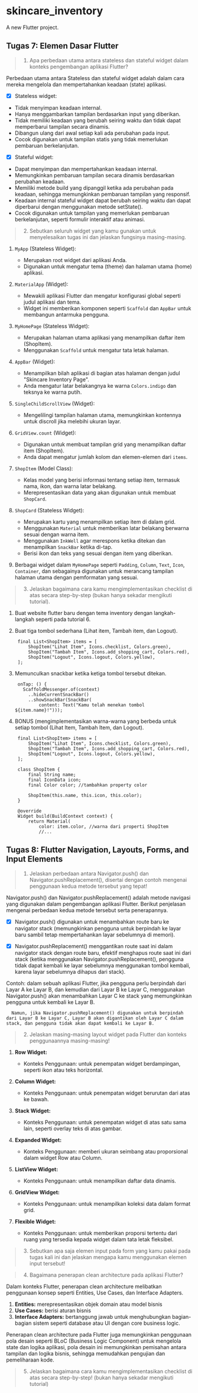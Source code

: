 # skincare_inventory
A new Flutter project.

## Tugas 7: Elemen Dasar Flutter

>1. Apa perbedaan utama antara stateless dan stateful widget dalam konteks pengembangan aplikasi Flutter?

Perbedaan utama antara Stateless dan stateful widget adalah dalam cara mereka mengelola dan mempertahankan keadaan (state) aplikasi.

- [x] Stateless widget:
- Tidak menyimpan keadaan internal.
- Hanya menggambarkan tampilan berdasarkan input yang diberikan.
- Tidak memiliki keadaan yang berubah seiring waktu dan tidak dapat memperbarui tampilan secara dinamis.
- Dibangun ulang dari awal setiap kali ada perubahan pada input.
- Cocok digunakan untuk tampilan statis yang tidak memerlukan pembaruan berkelanjutan.

- [x] Stateful widget:
- Dapat menyimpan dan mempertahankan keadaan internal.
- Memungkinkan pembaruan tampilan secara dinamis berdasarkan perubahan keadaan.
- Memiliki metode build yang dipanggil ketika ada perubahan pada keadaan, sehingga memungkinkan pembaruan tampilan yang responsif.
- Keadaan internal stateful widget dapat berubah seiring waktu dan dapat diperbarui dengan menggunakan metode setState().
- Cocok digunakan untuk tampilan yang memerlukan pembaruan berkelanjutan, seperti formulir interaktif atau animasi.

>2. Sebutkan seluruh widget yang kamu gunakan untuk menyelesaikan tugas ini dan jelaskan fungsinya masing-masing.

1. `MyApp` (Stateless Widget):
   - Merupakan root widget dari aplikasi Anda.
   - Digunakan untuk mengatur tema (theme) dan halaman utama (home) aplikasi.

2. `MaterialApp` (Widget):
   - Mewakili aplikasi Flutter dan mengatur konfigurasi global seperti judul aplikasi dan tema.
   - Widget ini memberikan komponen seperti `Scaffold` dan `AppBar` untuk membangun antarmuka pengguna.

3. `MyHomePage` (Stateless Widget):
   - Merupakan halaman utama aplikasi yang menampilkan daftar item (ShopItem).
   - Menggunakan `Scaffold` untuk mengatur tata letak halaman.

4. `AppBar` (Widget):
   - Menampilkan bilah aplikasi di bagian atas halaman dengan judul "Skincare Inventory Page".
   - Anda mengatur latar belakangnya ke warna `Colors.indigo` dan teksnya ke warna putih.

5. `SingleChildScrollView` (Widget):
   - Mengelilingi tampilan halaman utama, memungkinkan kontennya untuk discroll jika melebihi ukuran layar.

6. `GridView.count` (Widget):
   - Digunakan untuk membuat tampilan grid yang menampilkan daftar item (ShopItem).
   - Anda dapat mengatur jumlah kolom dan elemen-elemen dari `items`.

7. `ShopItem` (Model Class):
   - Kelas model yang berisi informasi tentang setiap item, termasuk nama, ikon, dan warna latar belakang.
   - Merepresentasikan data yang akan digunakan untuk membuat `ShopCard`.

8. `ShopCard` (Stateless Widget):
   - Merupakan kartu yang menampilkan setiap item di dalam grid.
   - Menggunakan `Material` untuk memberikan latar belakang berwarna sesuai dengan warna item.
   - Menggunakan `InkWell` agar merespons ketika ditekan dan menampilkan `SnackBar` ketika di-tap.
   - Berisi ikon dan teks yang sesuai dengan item yang diberikan.

9. Berbagai widget dalam `MyHomePage` seperti `Padding`, `Column`, `Text`, `Icon`, `Container`, dan sebagainya digunakan untuk merancang tampilan halaman utama dengan pemformatan yang sesuai.

>3. Jelaskan bagaimana cara kamu mengimplementasikan checklist di atas secara step-by-step (bukan hanya sekadar mengikuti tutorial).
1. Buat website flutter baru dengan tema inventory dengan langkah-langkah seperti pada tutorial 6.
2. Buat tiga tombol sederhana (Lihat item, Tambah item, dan Logout).

        final List<ShopItem> items = [
            ShopItem("Lihat Item", Icons.checklist, Colors.green),
            ShopItem("Tambah Item", Icons.add_shopping_cart, Colors.red),
            ShopItem("Logout", Icons.logout, Colors.yellow),
        ];

3. Memunculkan snackbar ketika ketiga tombol tersebut ditekan. 

        onTap: () {
          ScaffoldMessenger.of(context)
            ..hideCurrentSnackBar()
            ..showSnackBar(SnackBar(
                content: Text("Kamu telah menekan tombol ${item.name}!")));

4. BONUS (mengimplementasikan warna-warna yang berbeda untuk setiap tombol (Lihat Item, Tambah Item, dan Logout).
        
        final List<ShopItem> items = [
            ShopItem("Lihat Item", Icons.checklist, Colors.green),
            ShopItem("Tambah Item", Icons.add_shopping_cart, Colors.red),
            ShopItem("Logout", Icons.logout, Colors.yellow),
        ];

        class ShopItem {
            final String name;
            final IconData icon;
            final Color color; //tambahkan property color

            ShopItem(this.name, this.icon, this.color);
        }

        @override
        Widget build(BuildContext context) {
            return Material(
                color: item.color, //warna dari properti ShopItem
                //...


## Tugas 8: Flutter Navigation, Layouts, Forms, and Input Elements

 >1. Jelaskan perbedaan antara Navigator.push() dan Navigator.pushReplacement(), disertai dengan contoh mengenai penggunaan kedua metode tersebut yang tepat!

Navigator.push() dan Navigator.pushReplacement() adalah metode navigasi yang digunakan dalam pengembangan aplikasi Flutter. Berikut penjelasan mengenai perbedaan kedua metode tersebut serta penerapannya. 

- [x] Navigator.push() 
digunakan untuk menambahkan route baru ke navigator stack (memungkinkan pengguna untuk berpindah ke layar baru sambil tetap mempertahankan layar sebelumnya di memori).

- [x] Navigator.pushReplacement() 
menggantikan route saat ini dalam navigator stack dengan route baru, efektif menghapus route saat ini dari stack (ketika menggunakan Navigator.pushReplacement(), pengguna tidak dapat kembali ke layar sebelumnya menggunakan tombol kembali, karena layar sebelumnya dihapus dari stack).  
 
Contoh:
      dalam sebuah aplikasi Flutter, jika pengguna perlu berpindah dari Layar A ke Layar B, dan kemudian dari Layar B ke Layar C, menggunakan Navigator.push() akan menambahkan Layar C ke stack yang memungkinkan pengguna untuk kembali ke Layar B. 
      
      Namun, jika Navigator.pushReplacement() digunakan untuk berpindah dari Layar B ke Layar C, Layar B akan digantikan oleh Layar C dalam stack, dan pengguna tidak akan dapat kembali ke Layar B.  
 

>2. Jelaskan masing-masing layout widget pada Flutter dan konteks penggunaannya masing-masing!

1. **Row Widget:**
   - Konteks Penggunaan: untuk penempatan widget berdampingan, seperti ikon atau teks horizontal.

2. **Column Widget:**
   - Konteks Penggunaan: untuk penempatan widget berurutan dari atas ke bawah.

3. **Stack Widget:**
   - Konteks Penggunaan: untuk penempatan widget di atas satu sama lain, seperti overlay teks di atas gambar.

4. **Expanded Widget:**
   - Konteks Penggunaan: memberi ukuran seimbang atau proporsional dalam widget Row atau Column.

5. **ListView Widget:**
   - Konteks Penggunaan: untuk menampilkan daftar data dinamis.

6. **GridView Widget:**
   - Konteks Penggunaan: untuk menampilkan koleksi data dalam format grid.

7. **Flexible Widget:**
   - Konteks Penggunaan: untuk memberikan proporsi tertentu dari ruang yang tersedia kepada widget dalam tata letak fleksibel.


>3. Sebutkan apa saja elemen input pada form yang kamu pakai pada tugas kali ini dan jelaskan mengapa kamu menggunakan elemen input tersebut!

>4. Bagaimana penerapan clean architecture pada aplikasi Flutter?

 Dalam konteks Flutter, penerapan clean architecture melibatkan penggunaan konsep seperti Entities, Use Cases, dan Interface Adapters. 
 1. **Entities:** merepresentasikan objek domain atau model bisnis
 2. **Use Cases:** berisi aturan bisnis
 3. **Interface Adapters:** bertanggung jawab untuk menghubungkan bagian-bagian sistem seperti database atau UI dengan core business logic. 

Penerapan clean architecture pada Flutter juga memungkinkan penggunaan pola desain seperti BLoC (Business Logic Component) untuk mengelola state dan logika aplikasi, pola desain ini memungkinkan pemisahan antara tampilan dan logika bisnis, sehingga memudahkan pengujian dan pemeliharaan kode.  

>5. Jelaskan bagaimana cara kamu mengimplementasikan checklist di atas secara step-by-step! (bukan hanya sekadar mengikuti tutorial)